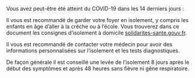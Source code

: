 Vous avez peut-être été atteint du COVID-19 dans les 14 derniers jours : 

Il vous est recommandé de garder votre foyer en isolement,
y compris les enfants en âge d’aller à la crèche ou à l’école.
Vous trouverez dans ce document les consignes d’isolement
à domicile 
[solidarites-sante.gouv.fr](https://solidarites-sante.gouv.fr/IMG/pdf/covid19_fiche_patients-2.pdf).

Il vous est recommandé de contacter votre médecin pour avoir des informations
personnalisées sur l’isolement et les tests diagnostiques.

De façon générale il est conseillé une levée de l’isolement
8 jours après le début des symptômes et après 48 heures
sans fièvre ni gêne respiratoire.

